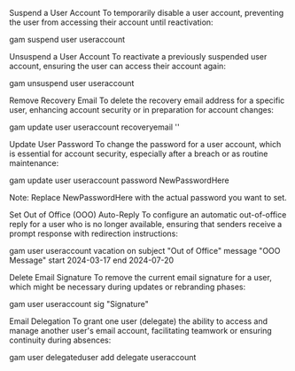 Suspend a User Account
To temporarily disable a user account, preventing the user from accessing their account until reactivation:

gam suspend user useraccount

Unsuspend a User Account
To reactivate a previously suspended user account, ensuring the user can access their account again:

gam unsuspend user useraccount


Remove Recovery Email
To delete the recovery email address for a specific user, enhancing account security or in preparation for account changes:

gam update user useraccount recoveryemail ''

Update User Password
To change the password for a user account, which is essential for account security, especially after a breach or as routine maintenance:

gam update user useraccount password NewPasswordHere


Note: Replace NewPasswordHere with the actual password you want to set.

Set Out of Office (OOO) Auto-Reply
To configure an automatic out-of-office reply for a user who is no longer available, ensuring that senders receive a prompt response with redirection instructions:


gam user useraccount vacation on subject "Out of Office" message "OOO Message" start 2024-03-17 end 2024-07-20

Delete Email Signature
To remove the current email signature for a user, which might be necessary during updates or rebranding phases:

gam user useraccount sig "Signature"

Email Delegation
To grant one user (delegate) the ability to access and manage another user's email account, facilitating teamwork or ensuring continuity during absences:


gam user delegateduser add delegate useraccount
